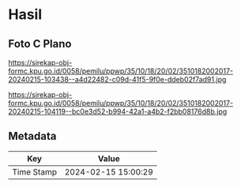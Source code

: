 # Hasil

## Foto C Plano

https://sirekap-obj-formc.kpu.go.id/0058/pemilu/ppwp/35/10/18/20/02/3510182002017-20240215-103438--a4d22482-c09d-41f5-9f0e-ddeb02f7ad91.jpg

https://sirekap-obj-formc.kpu.go.id/0058/pemilu/ppwp/35/10/18/20/02/3510182002017-20240215-104119--bc0e3d52-b994-42a1-a4b2-f2bb08176d8b.jpg


## Metadata

| Key        | Value               |
| ---------- | ------------------- |
| Time Stamp | 2024-02-15 15:00:29 |



